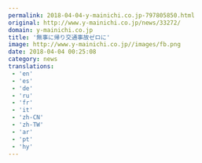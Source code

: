 ```yaml
---
permalink: 2018-04-04-y-mainichi.co.jp-797805850.html
original: http://www.y-mainichi.co.jp/news/33272/
domain: y-mainichi.co.jp
title: '無事に帰り交通事故ゼロに'
image: http://www.y-mainichi.co.jp//images/fb.png
date: 2018-04-04 00:25:08
category: news
translations: 
 - 'en'
 - 'es'
 - 'de'
 - 'ru'
 - 'fr'
 - 'it'
 - 'zh-CN'
 - 'zh-TW'
 - 'ar'
 - 'pt'
 - 'hy'
---
```


